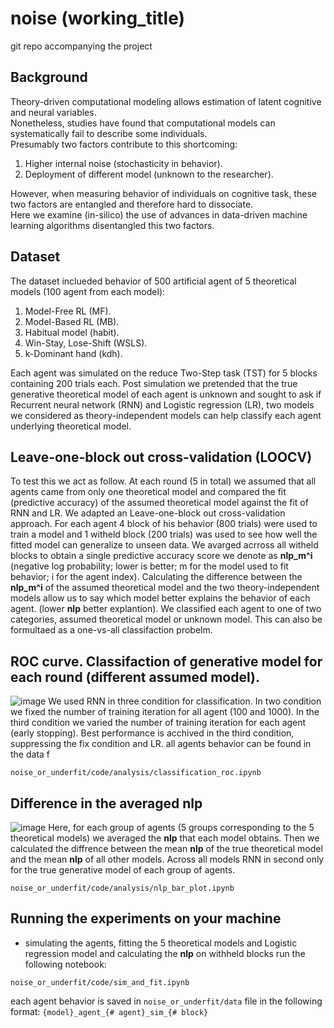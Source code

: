 # noise (working_title)
git repo accompanying the project 

## Background 
Theory-driven computational modeling allows estimation of latent cognitive and neural variables.  
Nonetheless, studies have found that computational models can systematically fail to describe some individuals.  
Presumably two factors contribute to this shortcoming:  
1. Higher internal noise (stochasticity in behavior).
2. Deployment of different model (unknown to the researcher).  

However, when measuring behavior of individuals on cognitive task, these two factors are entangled and therefore hard to dissociate.  
Here we examine (in-silico) the use of advances in data-driven machine learning algorithms disentangled this two factors.  

## Dataset
The dataset inclueded behavior of 500 artificial agent of 5 theoretical models (100 agent from each model):
1. Model-Free RL (MF). 
2. Model-Based RL (MB). 
3. Habitual model (habit). 
4. Win-Stay, Lose-Shift (WSLS). 
5. k-Dominant hand (kdh).  

Each agent was simulated on the reduce Two-Step task (TST) for 5 blocks containing 200 trials each. 
Post simulation we pretended that the true generative theoretical model of each agent is unknown and sought to ask if Recurrent neural network (RNN) and Logistic regression (LR), two models we considered as theory-independent models can help classify each agent underlying theoretical model. 

## Leave-one-block out cross-validation (LOOCV)
To test this we act as follow. At each round (5 in total) we assumed that all agents came from only one theoretical model and compared the fit (predictive accuracy) of the assumed theoretical model against the fit of RNN and LR. We adapted an Leave-one-block out cross-validation approach. For each agent 4 block of his behavior (800 trials) were used to train a model and 1 witheld block (200 trials) was used to see how well the fitted model can generalize to unseen data. We avarged acrross all witheld blocks to obtain a single predictive accuracy score we denote as **nlp_m^i** (negative log probability; lower is better; m for the model used to fit behavior; i for the agent index). Calculating the difference between the **nlp_m^i** of the assumed theoretical model and the two theory-independent models allow us to say which model better explains the behavior of each agent. (lower **nlp** better explantion). We classified each agent to one of two categories, assumed theoretical model or unknown model. This can also be formultaed as a one-vs-all classifaction probelm. 

## ROC curve. Classifaction of generative model for each round (different assumed model).   
![image](https://github.com/yoavger/noise_or_underfit/blob/main/plots/roc_0.png)
We used RNN in three condition for classification. In two condition we fixed the number of training iteration for all agent (100 and 1000). In the third condition we varied the number of training iteration for each agent (early stopping). Best performance is acchived in the third condition, suppressing the fix condition and LR. 
all agents behavior can be found in the data f
```
noise_or_underfit/code/analysis/classification_roc.ipynb
```

## Difference in the averaged **nlp** 
![image](https://github.com/yoavger/noise_or_underfit/blob/main/plots/bar_plot.png)
Here, for each group of agents (5 groups corresponding to the 5 theoretical models) we averaged the **nlp** that each model obtains. Then we calculated the diffrence between the mean  **nlp** of the true theoretical model and the mean **nlp**  of all other models.  Across all models RNN in second only for the true generative model of each group of agents.
```
noise_or_underfit/code/analysis/nlp_bar_plot.ipynb
```

## Running the experiments on your machine
- simulating the agents, fitting the 5 theoretical models and Logistic regression model and calculating the **nlp** on withheld blocks
run the following notebook:
```
noise_or_underfit/code/sim_and_fit.ipynb
```
each agent behavior is saved in ```noise_or_underfit/data``` file in the following format:
```{model}_agent_{# agent}_sim_{# block}```

